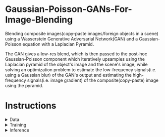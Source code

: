 # Gaussian-Poisson-GANs-For-Image-Blending

Blending composite images(copy-paste images/foreign objects in a scene) using a Wasserstein Generative Adversarial Network(GAN) and a Gaussian-Poisson equation with a Laplacian Pyramid.

The GAN gives a low-res blend, which is then passed to the post-hoc Gaussian-Poisson component which iteratively upsamples using the Laplacian pyramid of the object's image and the scene's image, while solving an optimization problem to estimate the low-frequency signals(i.e. using a Gaussian blur) of the GAN's output and estimating the high-frequency signals(i.e. image gradient) of the composite(copy-paste) image using the pyramid.


# Instructions

<details>
<summary>
Data
</summary>
<br>
  
[The Transient Attributes dataset](http://transattr.cs.brown.edu/files/aligned_images.tar) - 1.8 GB

Once it is downloaded, extract the .tar file and crop the images by executing the following code:

```
from crop_images import crop_images

crop_images('path_to_imageAlignedLD_folder', 'path_to_result_folder')
```
<br>
</details>
<details>

<summary>
Training
</summary>

</details>

<details>

<summary>
Inference
</summary>
</details>
